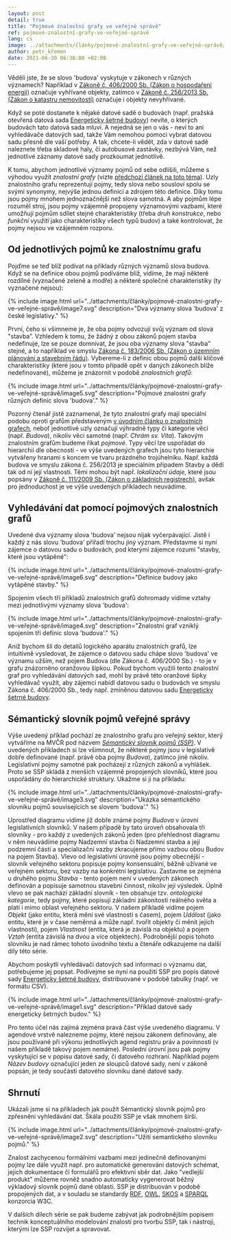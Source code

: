 ```yaml
---
layout: post
detail: true
title: "Pojmové znalostní grafy ve veřejné správě"
ref: pojmové-znalostní-grafy-ve-veřejné-správě
lang: cs
image: ../attachments/články/pojmové-znalostní-grafy-ve-veřejné-správě/ssp.webp
author: petr_křemen
date: 2021-06-30 06:38:00 +02:00
---
```


Věděli jste, že se slovo 'budova' vyskytuje v zákonech v různých významech? 
Například v [Zákoně č. 406/2000 Sb. (Zákon o hospodaření energií)][zhe] označuje vyhřívané objekty, zatímco v [Zákoně č. 256/2013 Sb. (Zákon o katastru nemovitostí)][zkn] označuje i objekty nevyhřívané.
<!--more-->
Když se poté dostanete k nějaké datové sadě o budovách (např. pražská otevřená datová sada [Energeticky šetrné budovy][esb]) nevíte, o kterých budovách tato datová sada mluví.
A nejedná se jen o vás - neví to ani vyhledávače datových sad, takže Vám nemohou pomoci vybrat datovou sadu přesně dle vaší potřeby.
A tak, chcete-li vědět, zda v datové sadě naleznete třeba skladové haly, či autobusové zastávky, nezbývá Vám, než jednotlivé záznamy datové sady prozkoumat jednotlivě.

K tomu, abychom jednotlivé významy pojmů od sebe odlišili, můžeme s výhodou využít *znalostní grafy* (vizte [předchozí článek na toto téma][zgs]).
Uzly znalostního grafu reprezentují pojmy, tedy slova nebo sousloví spolu se svými synonymy, nejvýše jednou definicí a zdrojem této definice.
Díky tomu jsou pojmy mnohem jednoznačnější než slova samotná.
A aby pojmům lépe rozuměl stroj, jsou pojmy vzájemně propojeny významovými vazbami, které umožňují pojmům sdílet stejné charakteristiky (třeba *druh konstrukce*, nebo *funkční využití* jako charakteristiky všech typů budov) a také kontrolovat, že pojmy nejsou ve vzájemném rozporu.

## Od jednotlivých pojmů ke znalostnímu grafu
Pojďme se teď blíž podívat na příklady různých významů slova budova.
Když se na definice obou pojmů podíváme blíž, vidíme, že mají některé rozdílné (vyznačené zeleně a modře) a některé společné charakteristiky (ty vyznačené nejsou):

{% include image.html url="../attachments/články/pojmové-znalostní-grafy-ve-veřejné-správě/image7.svg" description="Dva významy slova 'budova' z české legislativy." %}

První, čeho si všimneme je, že oba pojmy odvozují svůj význam od slova "stavba”.
Vzhledem k tomu, že žádný z obou zákonů pojem stavba nedefinuje, lze se pouze domnívat, že jsou oba významy slova "stavba” stejné, a to například ve smyslu [Zákona č. 183/2006 Sb. (Zákon o územním plánování a stavebním řádu)][sz].
Vybereme-li z definic obou pojmů další klíčové charakteristiky (které jsou v tomto případě opět v daných zákonech blíže nedefinované), můžeme je znázornit v podobě *znalostních grafů*:

{% include image.html url="../attachments/články/pojmové-znalostní-grafy-ve-veřejné-správě/image5.svg" description="Pojmové znalostní grafy různých definic slova 'budova'." %}

Pozorný čtenář jistě zaznamenal, že tyto znalostní grafy mají speciální podobu oproti grafům představeným [v úvodním článku o znalostních grafech][zgu], neboť jednotlivé uzly označují výhradně typy či kategorie věcí (např. *Budova*), nikoliv věci samotné (např. *Chrám sv. Víta*).
Takovým znalostním grafům budeme říkat *pojmové*.
Typy věcí lze uspořádat do hierarchií dle obecnosti - ve výše uvedených grafech jsou tyto hierarchie vytvářeny hranami s koncem ve tvaru prázdného trojúhelníku.
Např. každá budova ve smyslu zákona č. 256/2013 je speciálním případem Stavby a dědí tak od ní její vlastnosti.
Těmi mohou být např. *lokalizační údaje*, které jsou popsány v [Zákoně č. 111/2009 Sb. (Zákon o základních registrech)][zzr], avšak pro jednoduchost je ve výše uvedených příkladech neuvádíme.

## Vyhledávání dat pomocí pojmových znalostních grafů
Uvedené dva významy slova 'budova' nejsou nijak vyčerpávající.
Jistě i každý z nás slovu 'budova' přiřadí trochu jiný význam.
Představme si nyní zájemce o datovou sadu o budovách, pod kterými zájemce rozumí "stavby, které jsou vytápěné":

{% include image.html url="../attachments/články/pojmové-znalostní-grafy-ve-veřejné-správě/image6.svg" description="Definice budovy jako vytápěné stavby." %}

Spojením všech tří příkladů znalostních grafů dohromady vidíme vztahy mezi jednotlivými významy slova 'budova':

{% include image.html url="../attachments/články/pojmové-znalostní-grafy-ve-veřejné-správě/image4.svg" description="Znalostní graf vzniklý spojením tří definic slova 'budova'." %}

Aniž bychom šli do detailů logického aparátu znalostních grafů, lze intuitivně vysledovat, že zájemce o datovou sadu chápe slovo 'budova' ve významu užším, než pojem Budova (dle Zákona č. 406/2000 Sb.) - to je v grafu znázorněno oranžovou šipkou.
Pokud bychom využili tento znalostní graf pro vyhledávání datových sad, mohl by právě této oranžové šipky vyhledávač využít, aby zájemci nabídl datovou sadu o budovách ve smyslu Zákona č. 406/2000 Sb., tedy např. zmíněnou datovou sadu [Energeticky šetrné budovy][esb].

## Sémantický slovník pojmů veřejné správy
Výše uvedený příklad pochází ze znalostního grafu pro veřejný sektor, který vytváříme na MVČR pod názvem *[Sémantický slovník pojmů (SSP)][ssp]*.
V uvedených příkladech si lze všimnout, že některé pojmy jsou v legislativě dobře definované (např. právě oba pojmy *Budova*), zatímco jiné nikoliv.
Legislativní pojmy samotné pak pocházejí z různých zákonů a vyhlášek.
Proto se SSP skládá z menších vzájemně propojených slovníků, které jsou uspořádány do hierarchické struktury.
Ukažme si ji na příkladu:

{% include image.html url="../attachments/články/pojmové-znalostní-grafy-ve-veřejné-správě/image3.svg" description="Ukázka sémantického slovníku pojmů souvisejících se slovem 'budova'." %}

Uprostřed diagramu vidíme již dobře známé pojmy *Budova* v úrovni legislativních slovníků.
V našem případě by tato úroveň obsahovala tři slovníky - pro každý z uvedených zákonů jeden (pro přehlednost diagramu v něm neuvádíme pojmy Nadzemní stavba či Nadzemní stavba a její podzemní části a specializační vazby zkracujeme přímo vazbou obou Budov na pojem Stavba).
Vlevo od legislativní úrovně jsou pojmy obecnější - slovník veřejného sektoru popisuje pojmy konsensuální, běžně užívané ve veřejném sektoru, bez vazby na konkrétní legislativu.
Zastavme se zejména u druhého pojmu *Stavba* - tento pojem není v uvedených zákonech definován a popisuje samotnou stavební činnost, nikoliv její výsledek.
Úplně vlevo se pak nachází základní slovník - ten obsahuje tzv. *ontologické kategorie*, tedy pojmy, které popisují základní zákonitosti reálného světa a platí i mimo oblast veřejného sektoru.
V našem příkladě vidíme pojem *Objekt* (jako entitu, která mění své vlastnosti s časem), pojem *Událost* (jako entitu, které je v čase neměnná a může např. tvořit objekty či měnit jejich vlastnosti), pojem *Vlastnost* (entita, která je závislá na objektu) a pojem *Vztah* (entita závislá na dvou a více objektech).
Podrobnější popis tohoto slovníku je nad rámec tohoto úvodního textu a čtenáře odkazujeme na další díly této série.

Abychom poskytli vyhledávači datových sad informaci o významu dat, potřebujeme jej popsat.
Podívejme se nyní na použití SSP pro popis datové sady [Energeticky šetrné budovy][esb], distribuované v podobě tabulky (např. ve formátu CSV).

{% include image.html url="../attachments/články/pojmové-znalostní-grafy-ve-veřejné-správě/image1.svg" description="Příklad datové sady energeticky šetrných budov." %}

Pro tento účel nás zajímá zejména pravá část výše uvedeného diagramu.
V agendové vrstvě nalezneme pojmy, které nejsou zákonem definovány, ale jsou používané při výkonu jednotlivých agend registru práv a povinností (v našem příkladě takový pojem nemáme).
Poslední úrovní jsou pak pojmy vyskytující se v popisu datové sady, či datového rozhraní.
Například pojem *Název budovy* označující jeden ze sloupců datové sady, není v zákoně popsán, je tedy součástí datového slovníku dané datové sady.

## Shrnutí
Ukázali jsme si na příkladech jak použít Sémantický slovník pojmů pro zpřesnění vyhledávání dat.
Škála použití SSP je však mnohem širší.

{% include image.html url="../attachments/články/pojmové-znalostní-grafy-ve-veřejné-správě/image2.svg" description="Užití semantického slovníku pojmů." %}

Znalost zachycenou formálními vazbami mezi jedinečně definovanými pojmy lze dále využít např. pro automatické generování datových schémat, jejich dokumentace či formulářů pro efektivní sběr dat.
Jako "vedlejší produkt" můžeme rovněž snadno automaticky vygenerovat běžný výkladový slovník pojmů dané oblasti.
SSP je distribuován v podobě propojených dat, a v souladu se standardy [RDF][rdf], [OWL][owl], [SKOS][skos] a [SPARQL][sparql] konzorcia W3C.

V dalších dílech série se pak budeme zabývat jak podrobnějším popisem technik konceptuálního modelování znalostí pro tvorbu SSP, tak i nástroji, kterými lze SSP rozvíjet a spravovat.

[zhe]: https://aplikace.mvcr.cz/sbirka-zakonu/ViewFile.aspx?type=c&id=3503
[zkn]: https://aplikace.mvcr.cz/sbirka-zakonu/ViewFile.aspx?type=z&id=26722
[sz]: https://aplikace.mvcr.cz/sbirka-zakonu/ViewFile.aspx?type=c&id=4909
[zzr]: https://aplikace.mvcr.cz/sbirka-zakonu/ViewFile.aspx?type=c&id=5470
[esb]: https://opendata.praha.eu/dataset/udrzitelna-energetika/resource/e49f30cf-d207-427d-8298-0d6a71fd8558
[zgs]: znalostní-grafy-03-sparql
[zgu]: znalostní-grafy-01-úvod
[ssp]: https://slovník.gov.cz
[rdf]: https://www.w3.org/TR/rdf11-concepts/#bib-RDF11-PRIMER
[owl]: https://www.w3.org/TR/2012/REC-owl2-overview-20121211/
[skos]: https://www.w3.org/TR/2009/REC-skos-reference-20090818/
[sparql]: https://www.w3.org/TR/sparql11-query/